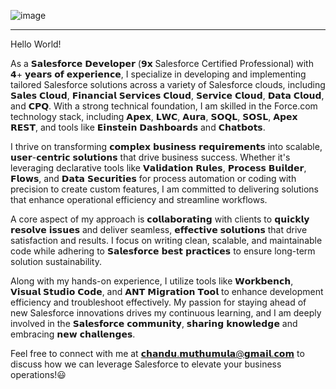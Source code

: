 ![image](https://github.com/user-attachments/assets/5dc57368-b840-4d96-8597-bdfaaa78f9ec)

---

Hello World!

As a 𝗦𝗮𝗹𝗲𝘀𝗳𝗼𝗿𝗰𝗲 𝗗𝗲𝘃𝗲𝗹𝗼𝗽𝗲𝗿 (𝟵𝘅 Salesforce Certified Professional) with 𝟰+ 𝘆𝗲𝗮𝗿𝘀 𝗼𝗳 𝗲𝘅𝗽𝗲𝗿𝗶𝗲𝗻𝗰𝗲, I specialize in developing and implementing tailored Salesforce solutions across a variety of Salesforce clouds, including 𝗦𝗮𝗹𝗲𝘀 𝗖𝗹𝗼𝘂𝗱, 𝗙𝗶𝗻𝗮𝗻𝗰𝗶𝗮𝗹 𝗦𝗲𝗿𝘃𝗶𝗰𝗲𝘀 𝗖𝗹𝗼𝘂𝗱, 𝗦𝗲𝗿𝘃𝗶𝗰𝗲 𝗖𝗹𝗼𝘂𝗱, 𝗗𝗮𝘁𝗮 𝗖𝗹𝗼𝘂𝗱, and 𝗖𝗣𝗤. With a strong technical foundation, I am skilled in the Force.com technology stack, including 𝗔𝗽𝗲𝘅, 𝗟𝗪𝗖, 𝗔𝘂𝗿𝗮, 𝗦𝗢𝗤𝗟, 𝗦𝗢𝗦𝗟, 𝗔𝗽𝗲𝘅 𝗥𝗘𝗦𝗧, and tools like 𝗘𝗶𝗻𝘀𝘁𝗲𝗶𝗻 𝗗𝗮𝘀𝗵𝗯𝗼𝗮𝗿𝗱𝘀 and 𝗖𝗵𝗮𝘁𝗯𝗼𝘁𝘀.

I thrive on transforming 𝗰𝗼𝗺𝗽𝗹𝗲𝘅 𝗯𝘂𝘀𝗶𝗻𝗲𝘀𝘀 𝗿𝗲𝗾𝘂𝗶𝗿𝗲𝗺𝗲𝗻𝘁𝘀 into scalable, 𝘂𝘀𝗲𝗿-𝗰𝗲𝗻𝘁𝗿𝗶𝗰 𝘀𝗼𝗹𝘂𝘁𝗶𝗼𝗻𝘀 that drive business success. Whether it's leveraging declarative tools like 𝗩𝗮𝗹𝗶𝗱𝗮𝘁𝗶𝗼𝗻 𝗥𝘂𝗹𝗲𝘀, 𝗣𝗿𝗼𝗰𝗲𝘀𝘀 𝗕𝘂𝗶𝗹𝗱𝗲𝗿, 𝗙𝗹𝗼𝘄𝘀, and 𝗗𝗮𝘁𝗮 𝗦𝗲𝗰𝘂𝗿𝗶𝘁𝗶𝗲𝘀 for process automation or coding with precision to create custom features, I am committed to delivering solutions that enhance operational efficiency and streamline workflows.

A core aspect of my approach is 𝗰𝗼𝗹𝗹𝗮𝗯𝗼𝗿𝗮𝘁𝗶𝗻𝗴 with clients to 𝗾𝘂𝗶𝗰𝗸𝗹𝘆 𝗿𝗲𝘀𝗼𝗹𝘃𝗲 𝗶𝘀𝘀𝘂𝗲𝘀 and deliver seamless, 𝗲𝗳𝗳𝗲𝗰𝘁𝗶𝘃𝗲 𝘀𝗼𝗹𝘂𝘁𝗶𝗼𝗻𝘀 that drive satisfaction and results. I focus on writing clean, scalable, and maintainable code while adhering to 𝗦𝗮𝗹𝗲𝘀𝗳𝗼𝗿𝗰𝗲 𝗯𝗲𝘀𝘁 𝗽𝗿𝗮𝗰𝘁𝗶𝗰𝗲𝘀 to ensure long-term solution sustainability.

Along with my hands-on experience, I utilize tools like 𝗪𝗼𝗿𝗸𝗯𝗲𝗻𝗰𝗵, 𝗩𝗶𝘀𝘂𝗮𝗹 𝗦𝘁𝘂𝗱𝗶𝗼 𝗖𝗼𝗱𝗲, and 𝗔𝗡𝗧 𝗠𝗶𝗴𝗿𝗮𝘁𝗶𝗼𝗻 𝗧𝗼𝗼𝗹 to enhance development efficiency and troubleshoot effectively. My passion for staying ahead of new Salesforce innovations drives my continuous learning, and I am deeply involved in the 𝗦𝗮𝗹𝗲𝘀𝗳𝗼𝗿𝗰𝗲 𝗰𝗼𝗺𝗺𝘂𝗻𝗶𝘁𝘆, 𝘀𝗵𝗮𝗿𝗶𝗻𝗴 𝗸𝗻𝗼𝘄𝗹𝗲𝗱𝗴𝗲 and embracing 𝗻𝗲𝘄 𝗰𝗵𝗮𝗹𝗹𝗲𝗻𝗴𝗲𝘀.

Feel free to connect with me at 𝗰𝗵𝗮𝗻𝗱𝘂.𝗺𝘂𝘁𝗵𝘂𝗺𝘂𝗹𝗮@𝗴𝗺𝗮𝗶𝗹.𝗰𝗼𝗺 to discuss how we can leverage Salesforce to elevate your business operations!😃
